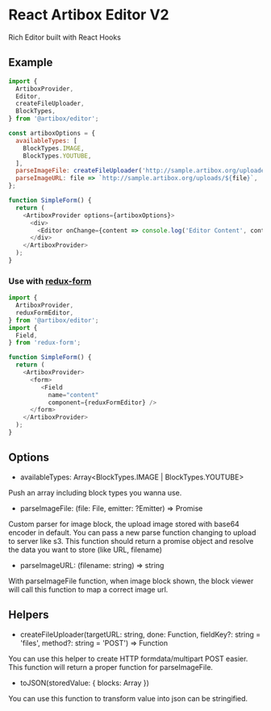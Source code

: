 # React Artibox Editor V2

Rich Editor built with React Hooks

## Example

```javascript
import {
  ArtiboxProvider,
  Editor,
  createFileUploader,
  BlockTypes,
} from '@artibox/editor';

const artiboxOptions = {
  availableTypes: [
    BlockTypes.IMAGE,
    BlockTypes.YOUTUBE,
  ],
  parseImageFile: createFileUploader('http://sample.artibox.org/uploader/files', files => files[0]),
  parseImageURL: file => `http://sample.artibox.org/uploads/${file}`,
};

function SimpleForm() {
  return (
    <ArtiboxProvider options={artiboxOptions}>
      <div>
        <Editor onChange={content => console.log('Editor Content', content)} />
      </div>
    </ArtiboxProvider>
  );
}
```

### Use with [redux-form](https://redux-form.com/)

```javascript
import {
  ArtiboxProvider,
  reduxFormEditor,
} from '@artibox/editor';
import {
  Field,
} from 'redux-form';

function SimpleForm() {
  return (
    <ArtiboxProvider>
      <form>
      	 <Field
      	   name="content"
           component={reduxFormEditor} />
      </form>
    </ArtiboxProvider>
  );
}
```


## Options

- availableTypes: Array\<BlockTypes.IMAGE | BlockTypes.YOUTUBE\>

Push an array including block types you wanna use.

- parseImageFile: (file: File, emitter: ?Emitter) => Promise

Custom parser for image block, the upload image stored with base64 encoder in default. You can pass a new parse function changing to upload to server like s3. This function should return a promise object and resolve the data you want to store (like URL, filename)

- parseImageURL: (filename: string) => string

With parseImageFile function, when image block shown, the block viewer will call this function to map a correct image url.

## Helpers

- createFileUploader(targetURL: string, done: Function, fieldKey?: string = 'files', method?: string = 'POST') => Function

You can use this helper to create HTTP formdata/multipart POST easier. This function will return a proper function for parseImageFile.

- toJSON(storedValue: { blocks: Array<BlockType> })

You can use this function to transform value into json can be stringified.
